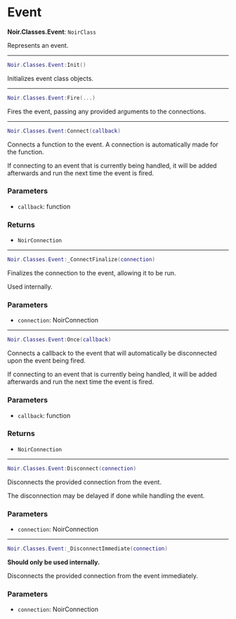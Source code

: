 # Event

**Noir.Classes.Event**: `NoirClass`

Represents an event.

---

```lua
Noir.Classes.Event:Init()
```
Initializes event class objects.

---

```lua
Noir.Classes.Event:Fire(...)
```
Fires the event, passing any provided arguments to the connections.

---

```lua
Noir.Classes.Event:Connect(callback)
```
Connects a function to the event. A connection is automatically made for the function.

If connecting to an event that is currently being handled, it will be added afterwards and run the next time the event is fired.

### Parameters
- `callback`: function
### Returns
- `NoirConnection`

---

```lua
Noir.Classes.Event:_ConnectFinalize(connection)
```
Finalizes the connection to the event, allowing it to be run.

Used internally.

### Parameters
- `connection`: NoirConnection

---

```lua
Noir.Classes.Event:Once(callback)
```
Connects a callback to the event that will automatically be disconnected upon the event being fired.

If connecting to an event that is currently being handled, it will be added afterwards and run the next time the event is fired.  

### Parameters
- `callback`: function
### Returns
- `NoirConnection`

---

```lua
Noir.Classes.Event:Disconnect(connection)
```
Disconnects the provided connection from the event.

The disconnection may be delayed if done while handling the event.  

### Parameters
- `connection`: NoirConnection

---

```lua
Noir.Classes.Event:_DisconnectImmediate(connection)
```
**Should only be used internally.**

Disconnects the provided connection from the event immediately.  

### Parameters
- `connection`: NoirConnection
